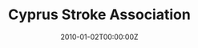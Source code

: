 ---
title: Cyprus Stroke Association
summary: 
# tags: ["VSTM", "Cognitive"]
date: "2010-01-02T00:00:00Z"

# Optional external URL for project (replaces project detail page).
external_link: "https://stroke.org.cy"

image:
  caption: 
  focal_point: 

# links:
# - icon: twitter
#  icon_pack: fab
#  name: Follow
#  url: ""https://twitter.com/georgecushen
# url_code: ""
# url_pdf: ""
# url_slides: ""
# url_video: ""

# Slides (optional).
#   Associate this project with Markdown slides.
#   Simply enter your slide deck's filename without extension.
#   E.g. `slides = "example-slides"` references `content/slides/example-slides.md`.
#   Otherwise, set `slides = ""`.
# slides: ""
---